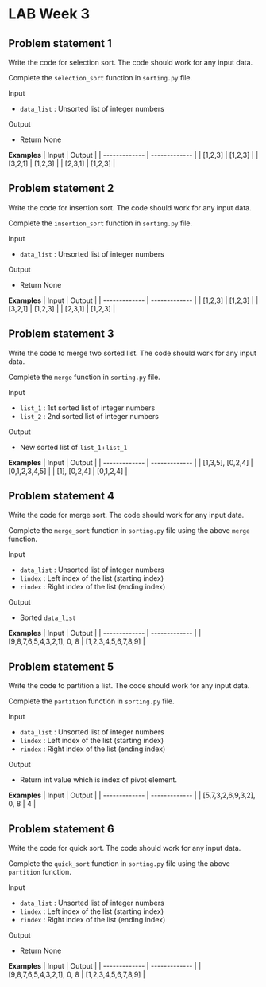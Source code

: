 # LAB Week 3

## Problem statement 1
Write the code for selection sort. The code should work for any input data.

Complete the `selection_sort` function in `sorting.py` file.

Input
- `data_list` : Unsorted list of integer numbers

Output
- Return None

**Examples**
| Input  | Output |
| ------------- | ------------- |
| [1,2,3]  | [1,2,3]  |
| [3,2,1] | [1,2,3]   |
| [2,3,1] | [1,2,3]   |


## Problem statement 2
Write the code for insertion sort. The code should work for any input data.

Complete the `insertion_sort` function in `sorting.py` file.

Input
- `data_list` : Unsorted list of integer numbers

Output
- Return None

**Examples**
| Input  | Output |
| ------------- | ------------- |
| [1,2,3]  | [1,2,3]  |
| [3,2,1] | [1,2,3]   |
| [2,3,1] | [1,2,3]   |


## Problem statement 3
Write the code to merge two sorted list. The code should work for any input data.

Complete the `merge` function in `sorting.py` file.

Input
- `list_1` : 1st sorted list of integer numbers
- `list_2` : 2nd sorted list of integer numbers

Output
- New sorted list of `list_1`+`list_1`

**Examples**
| Input  | Output |
| ------------- | ------------- |
| [1,3,5], [0,2,4]  | [0,1,2,3,4,5]  |
| [1], [0,2,4] | [0,1,2,4]   |


## Problem statement 4
Write the code for merge sort. The code should work for any input data.

Complete the `merge_sort` function in `sorting.py` file using the above `merge` function.


Input
- `data_list` : Unsorted list of integer numbers
- `lindex` : Left index of the list (starting index)
- `rindex` : Right index of the list (ending index)

Output
- Sorted `data_list`

**Examples**
| Input  | Output |
| ------------- | ------------- |
| [9,8,7,6,5,4,3,2,1], 0, 8  | [1,2,3,4,5,6,7,8,9]  |


## Problem statement 5
Write the code to partition a list. The code should work for any input data.

Complete the `partition` function in `sorting.py` file.

Input
- `data_list` : Unsorted list of integer numbers
- `lindex` : Left index of the list (starting index)
- `rindex` : Right index of the list (ending index)

Output
- Return int value which is index of pivot element.

**Examples**
| Input  | Output |
| ------------- | ------------- |
| [5,7,3,2,6,9,3,2], 0, 8 | 4 |

## Problem statement 6
Write the code for quick sort. The code should work for any input data.

Complete the `quick_sort` function in `sorting.py` file using the above `partition` function.

Input
- `data_list` : Unsorted list of integer numbers
- `lindex` : Left index of the list (starting index)
- `rindex` : Right index of the list (ending index)

Output
- Return None

**Examples**
| Input  | Output |
| ------------- | ------------- |
| [9,8,7,6,5,4,3,2,1], 0, 8  | [1,2,3,4,5,6,7,8,9]  |
